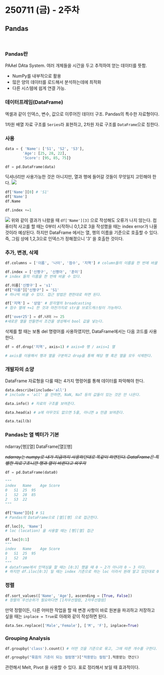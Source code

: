 # 250711 (금) - 2주차
## Pandas

<br/>

### Pandas란
PAAel DAta System. 여러 개체들을 시간을 두고 추적하여 얻는 데이터를 뜻함.

- NumPy를 내부적으로 활용
- 많은 양의 데이터를 로드해서 분석하는데에 최적화
- 다른 시스템에 쉽게 연결 가능.

### 데이터프레임(DataFrame)
엑셀과 같이 인덱스, 변수, 값으로 이루어진 데이터 구조. Pandas의 특수한 자료형이다.

1차원 배열 자료 구조를 ``Series``라 표현하고, 2차원 자료 구조를 ``DataFrame``으로 칭한다.

### 사용
```py
data = { 'Name': ['S1', 'S2', 'S3'],
        'Age': [25, 28, 22],
        'Score': [95, 85, 75]}

df = pd.DataFrame(data)
```
딕셔너리만 사용가능한 것은 아니지만, 열과 행에 들어갈 것들이 무엇일지 고민해야 한다.
![](https://i.imgur.com/GmrNppb.png)

```py
df['Name'][0] # 'S1'
df['Name']
df.Name

df.index +=1
```
![](https://i.imgur.com/rcnJGPO.png)
위와 같이 결과가 나왔을 때 ``df['Name'][3]`` 으로 작성해도 오류가 나지 않는다. 컴퓨터적 사고를 할 때는 0부터 시작하니 0,1,2로 3을 작성했을 때는 index error가 나올 것이라 예상된다. 하지만 DataFrame 에서는 열, 행의 이름을 기준으로 호출할 수 있다. 즉, 그림 상에 1,2,3으로 인덱스가 정해졌으니 '3' 을 호출한 것이다.

### 추가, 변경, 삭제
```py
df.columns = ['이름', '나이', '점수', '지역'] # column들의 이름을 한 번에 바꿀 수 있다.

df.index = ['신짱구', '신짱아', '훈이']
# index 들의 이름을 한 번에 바꿀 수 있다.

df.이름['신짱구'] = 's1'
df["이름"]["신짱구"] = 'S1'
# 하나씩 바꿀 수 있다. 접근 방법은 편한대로 하면 된다.

df['지역'] = '상암' # 문자열의 broadcasting
# 점수 열에 +=1 한 것과 마찬가지로 str을 브로드캐스팅이 가능하다.

df['over25'] = df.나이 >= 25
#새로운 열을 만들면서 조건을 생성해서 bool 값을 넣는다.
```

삭제를 할 때는 보통 del 명령어를 사용하였지만, DataFrame에서는 다음 코드를 사용한다.
```py
df = df.drop('지역', axis=1) # axis=0 행 / axis=1 열

# axis를 이용해서 행과 열을 구분하고 drop을 통해 해당 행 혹은 열을 모두 삭제한다.
```

### 개발자의 소양
DataFrame 자료형을 다룰 때는 4가지 명령어를 통해 데이터를 파악해야 한다.
```py
data.describe(include='all')
# include = 'all' 을 안하면, NaN, NaT 등의 값들이 있는 것은 안 나온다.

data.info() # 자료의 구조를 보여준다.

data.head(a) # a에 아무것도 없으면 5줄, 아니면 a 만큼 보여준다.

data.tail(b)
```

### Pandas는 열 벡터가 기본
ndarray[행][열]
DataFrame[열][행]

*~~ndarray는 numpy로 내가 지금까지 사용하던대로 똑같이 하면된다. DataFrame은 특별한 자료구조니깐 행과 열이 바뀐다고 외우자~~*

```py
df = pd.DataFrame(data0)

"""
index	Name	Age	Score
0	S1	25	95
1	S2	28	85
2	S3	22	
"""

df["Name"][0] # S1
# Pandas의 DataFrame으로 [열][행] 으로 접근한다.

df.loc[0, 'Name']
# loc (location) 을 사용할 때는 [행][열] 접근

df.loc[0:1]
"""
index	Name	Age	Score
0	S1	25	95
1	S2	28
"""
# dataframe에서 인덱싱을 할 때는 [0:3] 했을 때 0 ~ 2가 아니라 0 ~ 3 이다.
# 하지만 df.iloc[0:3] 일 때는 index 기준으로 하는 loc 이라서 원래 알고 있던대로 0 ~ 2 이다.	
```

### 정렬
```py
df.sort_values(['Name', 'Age'], ascending = [True, False])
# 정렬의 우선순위가 필요하다면 [1차우선컬럼, 2차우선컬럼]
```

만약 정렬이든, 다른 어떠한 작업을 할 때 변경 사항이 바로 원본을 파괴하고 저장하고 싶을 때는 ``inplace = True``로 아래와 같이 작성하면 된다.

```py 
data.Sex.replace(['Male','Female'], ['M', 'F'], inplace=True)
```
### Grouping Analysis
```py
df.groupby('class').count() # 어떤 것을 기준으로 묶고, 그에 따른 개수를 구한다.

df.groupby("묶음의 기준이 되는 컬럼명")["적용받는 컬럼"].적용받는 연산()
```

관련해서 Melt, Pivot 을 사용할 수 있다. 표로 정리해서 보일 때 효과적이다. 
